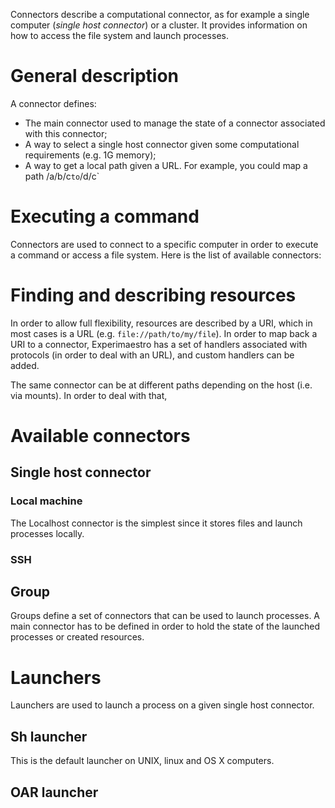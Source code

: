 <head>
  <title>Connectors</title>
</head>

Connectors describe a computational connector, as for example a single computer (*single host connector*) or a cluster. It provides
information on how to access the file system and launch processes.

# General description

A connector defines:

* The main connector used to manage the state of a connector associated with this connector;
* A way to select a single host connector given some computational requirements (e.g. 1G memory);
* A way to get a local path given a URL. For example, you could map a path /a/b/c` to `/d/c`

# Executing a command

Connectors are used to connect to a specific computer in order to execute a command or access a file system.
Here is the list of available connectors:

# Finding and describing resources

In order to allow full flexibility, resources are described by a URI, which in most cases is a URL (e.g. `file://path/to/my/file`). In order to map back a URI to a connector, Experimaestro has a set of handlers associated with protocols (in order to deal with an URL), and custom handlers can be added.

The same connector can be at different paths depending on the host (i.e. via mounts). In order to deal with that,

# Available connectors

## Single host connector

### Local machine

The Localhost connector is the simplest since it stores files and launch processes locally.

### SSH

## Group

Groups define a set of connectors that can be used to launch processes. A main connector has to be defined in order to hold the state of the launched processes or created resources.

# Launchers

Launchers are used to launch a process on a given single host connector.

## Sh launcher

This is the default launcher on UNIX, linux and OS X computers.

## OAR launcher

